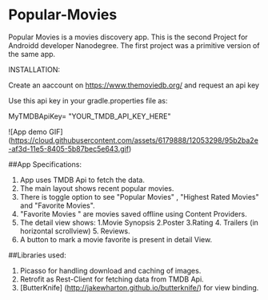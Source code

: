 # Popular-Movies
Popular Movies  is a movies discovery app. This is the second Project for Androidd developer Nanodegree.
The first project was a primitive version of the same app.

INSTALLATION:

Create an aaccount on https://www.themoviedb.org/  and request an api key

Use this api key in your gradle.properties file as:

MyTMDBApiKey= "YOUR_TMDB_API_KEY_HERE"

![App demo GIF] (https://cloud.githubusercontent.com/assets/6179888/12053298/95b2ba2e-af3d-11e5-8405-5b87bec5e643.gif)


##App Specifications:

1. App uses TMDB Api to fetch the data.
2. The main layout shows recent popular movies.
3. There is toggle option to see "Popular Movies" , "Highest Rated Movies" and "Favorite Movies".
4. "Favorite Movies " are movies saved offline using Content Providers.
5. The detail view shows:
        1.Movie Synopsis
        2.Poster
        3.Rating
        4. Trailers (in horizontal scrollview)
        5. Reviews.
6. A button to mark a movie favorite is present in detail View.


##Libraries used:

1. Picasso for handling download and caching of images.
2. Retrofit as Rest-Client for fetching data from TMDB Api.
3. [ButterKnife] (http://jakewharton.github.io/butterknife/)  for view binding.  



